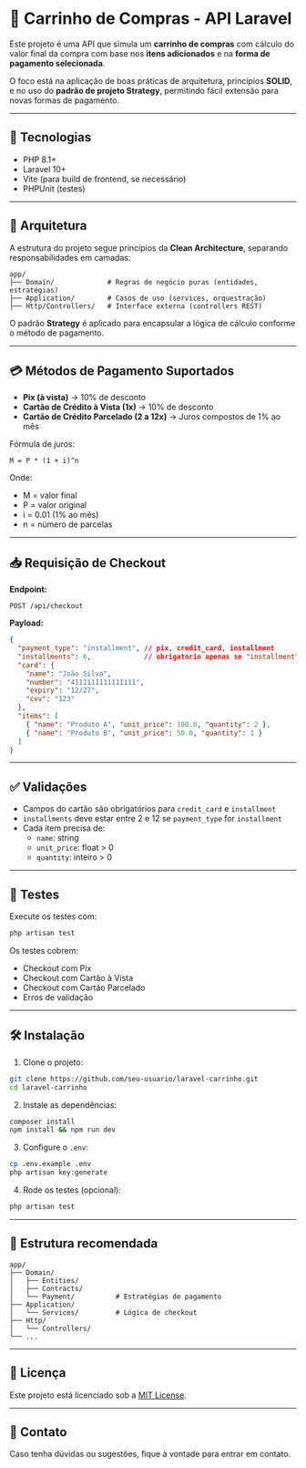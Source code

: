 # 🛒 Carrinho de Compras - API Laravel

Este projeto é uma API que simula um **carrinho de compras** com cálculo do valor final da compra com base nos **itens adicionados** e na **forma de pagamento selecionada**.

O foco está na aplicação de boas práticas de arquitetura, princípios **SOLID**, e no uso do **padrão de projeto Strategy**, permitindo fácil extensão para novas formas de pagamento.

---

## 🚀 Tecnologias

- PHP 8.1+
- Laravel 10+
- Vite (para build de frontend, se necessário)
- PHPUnit (testes)

---

## 🧠 Arquitetura

A estrutura do projeto segue princípios da **Clean Architecture**, separando responsabilidades em camadas:

```
app/
├── Domain/             # Regras de negócio puras (entidades, estratégias)
├── Application/        # Casos de uso (services, orquestração)
├── Http/Controllers/   # Interface externa (controllers REST)
```

O padrão **Strategy** é aplicado para encapsular a lógica de cálculo conforme o método de pagamento.

---

## 💳 Métodos de Pagamento Suportados

- **Pix (à vista)** → 10% de desconto
- **Cartão de Crédito à Vista (1x)** → 10% de desconto
- **Cartão de Crédito Parcelado (2 a 12x)** → Juros compostos de 1% ao mês

Fórmula de juros:
```
M = P * (1 + i)^n
```
Onde:
- M = valor final
- P = valor original
- i = 0.01 (1% ao mês)
- n = número de parcelas

---

## 📥 Requisição de Checkout

**Endpoint:**

```
POST /api/checkout
```

**Payload:**

```json
{
  "payment_type": "installment", // pix, credit_card, installment
  "installments": 6,             // obrigatório apenas se "installment"
  "card": {
    "name": "João Silva",
    "number": "4111111111111111",
    "expiry": "12/27",
    "cvv": "123"
  },
  "items": [
    { "name": "Produto A", "unit_price": 100.0, "quantity": 2 },
    { "name": "Produto B", "unit_price": 50.0, "quantity": 1 }
  ]
}
```

---

## ✅ Validações

- Campos do cartão são obrigatórios para `credit_card` e `installment`
- `installments` deve estar entre 2 e 12 se `payment_type` for `installment`
- Cada item precisa de:
  - `name`: string
  - `unit_price`: float > 0
  - `quantity`: inteiro > 0

---

## 🧪 Testes

Execute os testes com:

```bash
php artisan test
```

Os testes cobrem:

- Checkout com Pix
- Checkout com Cartão à Vista
- Checkout com Cartão Parcelado
- Erros de validação

---

## 🛠️ Instalação

1. Clone o projeto:
```bash
git clone https://github.com/seu-usuario/laravel-carrinho.git
cd laravel-carrinho
```

2. Instale as dependências:
```bash
composer install
npm install && npm run dev
```

3. Configure o `.env`:
```bash
cp .env.example .env
php artisan key:generate
```

4. Rode os testes (opcional):
```bash
php artisan test
```

---

## 📂 Estrutura recomendada

```
app/
├── Domain/
│   ├── Entities/
│   ├── Contracts/
│   └── Payment/          # Estratégias de pagamento
├── Application/
│   └── Services/         # Lógica de checkout
├── Http/
│   └── Controllers/
└── ...
```

---

## 📄 Licença

Este projeto está licenciado sob a [MIT License](LICENSE).

---

## 🤝 Contato

Caso tenha dúvidas ou sugestões, fique à vontade para entrar em contato.
